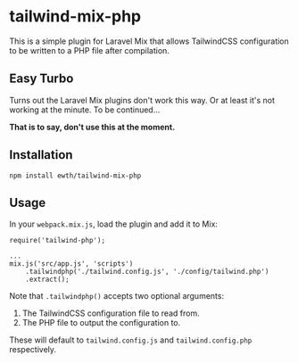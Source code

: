 # tailwind-mix-php

This is a simple plugin for Laravel Mix that allows TailwindCSS configuration to be written to a PHP file after compilation.

## Easy Turbo

Turns out the Laravel Mix plugins don't work this way. Or at least it's not working at the minute. To be continued...

**That is to say, don't use this at the moment.**

## Installation

```
npm install ewth/tailwind-mix-php
```

## Usage

In your `webpack.mix.js`, load the plugin and add it to Mix:

```
require('tailwind-php');

...
mix.js('src/app.js', 'scripts')
    .tailwindphp('./tailwind.config.js', './config/tailwind.php')
    .extract();
```


Note that `.tailwindphp()` accepts two optional arguments:

1. The TailwindCSS configuration file to read from.
2. The PHP file to output the configuration to.

These will default to `tailwind.config.js` and `tailwind.config.php` respectively.
